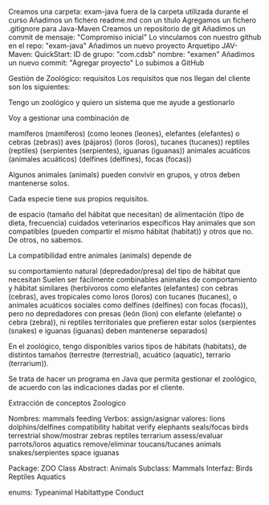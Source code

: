 Creamos una carpeta: exam-java fuera de la carpeta utilizada durante el curso
Añadimos un fichero readme.md con un título
Agregamos un fichero .gitignore para Java-Maven
Creamos un repositorio de git
Añadimos un commit de mensaje: "Compromiso inicial"
Lo vinculamos con nuestro github en el repo: "exam-java"
Añadimos un nuevo proyecto Arquetipo JAV-Maven: QuickStart:
ID de grupo: "com.cdsb"
nombre: "examen"
Añadimos un nuevo commit: "Agregar proyecto"
Lo subimos a GitHub


Gestión de Zoológico: requisitos
Los requisitos que nos llegan del cliente son los siguientes:

Tengo un zoológico y quiero un sistema que me ayude a gestionarlo

Voy a gestionar una combinación de

mamíferos (mamíferos) (como leones (leones), elefantes (elefantes) o cebras (zebras))
aves (pájaros) (loros (loros), tucanes (tucanes))
reptiles (reptiles) (serpientes (serpientes), iguanas (iguanas))
animales acuáticos (animales acuáticos) (delfines (delfines), focas (focas))

Algunos animales (animals) pueden convivir en grupos, y otros deben mantenerse solos.

Cada especie tiene sus propios requisitos.

de espacio (tamaño del hábitat que necesitan)
de alimentación (tipo de dieta, frecuencia)
cuidados veterinarios específicos
Hay animales que son compatibles (pueden compartir el mismo hábitat (habitat)) y otros que no. De otros, no sabemos.

La compatibilidad entre animales (animals) depende de

su comportamiento natural (depredador/presa)
del tipo de hábitat que necesitan
Suelen ser fácilmente combinables animales de comportamiento y hábitat similares (herbívoros como elefantes (elefantes) con cebras (cebras), aves tropicales como loros (loros) con tucanes (tucanes), o animales acuáticos sociales como delfines (delfines) con focas (focas)), pero no depredadores con presas (león (lion) con elefante (elefante) o cebra (zebra)), ni reptiles territoriales que prefieren estar solos (serpientes (snakes) e iguanas (iguanas) deben mantenerse separados)

En el zoológico, tengo disponibles varios tipos de hábitats (habitats), de distintos tamaños (terrestre (terrestrial), acuático (aquatic), terrario (terrarium)).

Se trata de hacer un programa en Java que permita gestionar el zoológico, de acuerdo con las indicaciones dadas por el cliente.


Extracción de conceptos Zoologico 

Nombres: mammals            feeding           Verbos: assign/asignar       valores: lions           dolphins/delfines
         compatibility      habitat                   verify                        elephants       seals/focas
         birds              terrestrial               show/mostrar                  zebras
         reptiles           terrarium                 assess/evaluar                parrots/loros
         aquatics                                     remove/eliminar               toucans/tucanes
         animals                                                                    snakes/serpientes
         space                                                                      iguanas

Package: ZOO
Class Abstract: Animals      Subclass: Mammals     Interfaz: 
                                       Birds
                                       Reptiles
                                       Aquatics

enums: Typeanimal
       Habitattype
       Conduct

